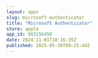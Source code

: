 ```yaml
---
layout: apps
slug: microsoft-authenticator
title: "Microsoft Authenticator"
store: apple
app_id: 983156458
date: 2024-11-01T18:16:35Z
published: 2015-05-30T09:25:44Z
---
```

